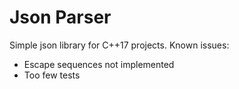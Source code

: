 # Json Parser
Simple json library for C++17 projects.
Known issues:
  - Escape sequences not implemented
  - Too few tests
